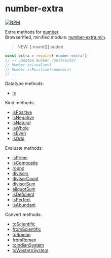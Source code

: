 # number-extra

[![NPM](https://nodei.co/npm/number-extra.png)](https://nodei.co/npm/number-extra/)

Extra methods for [number].<br>
Browserified, minified module: [number-extra.min].
> NEW: [.round()] added.

```javascript
const extra = require('number-extra');
// -> updated Number constructor
// Number.is(<value>)
// Number.isPositive(<number>)
// ...
```

Datatype methods:
- [is](https://www.npmjs.com/package/number-is)

Kind methods:
- [isPositive](https://www.npmjs.com/package/number-ispositive)
- [isNegative](https://www.npmjs.com/package/number-isnegative)
- [isNatural](https://www.npmjs.com/package/number-isnatural)
- [isWhole](https://www.npmjs.com/package/number-iswhole)
- [isEven](https://www.npmjs.com/package/number-iseven)
- [isOdd](https://www.npmjs.com/package/number-isodd)

Evaluate methods:
- [isPrime](https://www.npmjs.com/package/number-isprime)
- [isComposite](https://www.npmjs.com/package/number-iscomposite)
- [round](https://www.npmjs.com/package/number-roundto)
- [divisors](https://www.npmjs.com/package/number-divisors)
- [divisorCount](https://www.npmjs.com/package/number-divisorcount)
- [divisorSum](https://www.npmjs.com/package/number-divisorsum)
- [aliquotSum](https://www.npmjs.com/package/number-aliquotsum)
- [isDeficient](https://www.npmjs.com/package/number-isdeficient)
- [isPerfect](https://www.npmjs.com/package/number-isperfect)
- [isAbundant](https://www.npmjs.com/package/number-isabundant)

Convert methods:
- [toScientific](https://www.npmjs.com/package/number-toscientific)
- [fromScientific](https://www.npmjs.com/package/number-fromscientific)
- [toRoman](https://www.npmjs.com/package/number-toroman)
- [fromRoman](https://www.npmjs.com/package/number-fromroman)
- [toIndianSystem](https://www.npmjs.com/package/number-toindiansystem)
- [toWesternSystem](https://www.npmjs.com/package/number-towesternsystem)


[number]: https://developer.mozilla.org/en-US/docs/Web/JavaScript/Reference/Global_Objects/Number
[number-extra.min]: https://www.npmjs.com/package/number-extra.min
[Number.round]: https://www.npmjs.com/package/number-roundto
